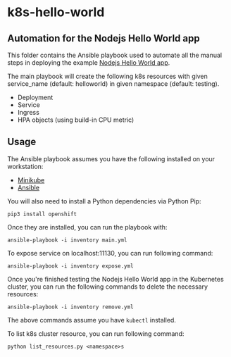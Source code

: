 # k8s-hello-world
## Automation for the Nodejs Hello World app

This folder contains the Ansible playbook used to automate all the manual steps in deploying the example [Nodejs Hello World app](https://github.com/busecolak/nodejs-hello-world).

The main playbook will create the following k8s resources with given service_name (default: helloworld) in given namespace (default: testing).

* Deployment
* Service
* Ingress
* HPA objects (using build-in CPU metric)

## Usage

The Ansible playbook assumes you have the following installed on your workstation:

  - [Minikube](https://kubernetes.io/docs/tasks/tools/install-minikube/)
  - [Ansible](https://docs.ansible.com/ansible/latest/installation_guide/intro_installation.html)

You will also need to install a Python dependencies via Python Pip:

    pip3 install openshift

Once they are installed, you can run the playbook with:

    ansible-playbook -i inventory main.yml

To expose service on localhost:11130, you can run following command:

    ansible-playbook -i inventory expose.yml

Once you're finished testing the Nodejs Hello World app in the Kubernetes cluster, you can run the following commands to delete the necessary resources:

    ansible-playbook -i inventory remove.yml

The above commands assume you have `kubectl` installed.

To list k8s cluster resource, you can run following command:

    python list_resources.py <namespace>s